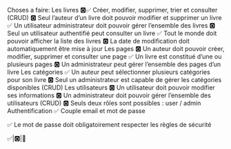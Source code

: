 Choses a faire:
Les livres
🅾✅ Créer, modifier, supprimer, trier et consulter (CRUD)
🅾️ Seul l’auteur d’un livre doit pouvoir modifier et supprimer un livre
✅ Un utilisateur administrateur doit pouvoir gérer l’ensemble des livres
🅾️ Seul un utilisateur authentifié peut consulter un livre
✅ Tout le monde doit pouvoir afficher la liste des livres
🅾️ La date de modification doit automatiquement être mise à jour
Les pages
🅾️ Un auteur doit pouvoir créer, modifier, supprimer et consulter une page
✅ Un livre est constitué d’une ou plusieurs pages
🅾️ Un administrateur peut gérer l’ensemble des pages d’un livre
Les catégories
✅ Un auteur peut sélectionner plusieurs catégories pour son livre
🅾️ Seul un administrateur est capable de gérer les catégories disponibles (CRUD)
Les utilisateurs
🅾️ Un utilisateur doit pouvoir modifier ses informations
🅾️ Un administrateur doit pouvoir gérer l’ensemble des utilisateurs (CRUD)
🅾️ Seuls deux rôles sont possibles : user / admin
Authentification
✅ Couple email et mot de passe

✅ Le mot de passe doit obligatoirement respecter les règles de sécurité

✅|🅾️|🔄